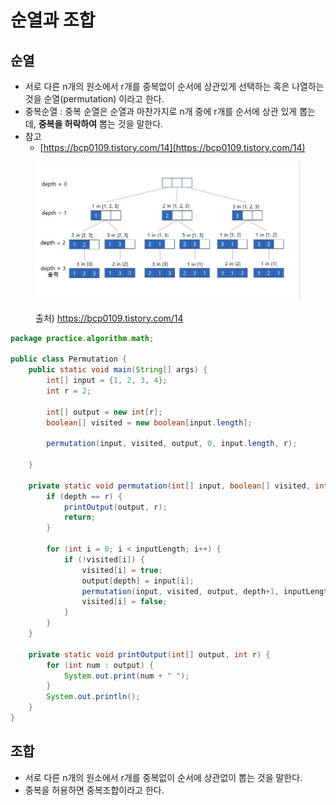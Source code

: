 # 순열과 조합

## 순열

* 서로 다른 n개의 원소에서 r개를 중복없이 순서에 상관있게 선택하는 혹은 나열하는 것을 순열(permutation) 이라고 한다.
* 중복순열 : 중복 순열은 순열과 마찬가지로 n개 중에 r개를 순서에 상관 있게 뽑는데, **중복을 허락하여** 뽑는 것을 말한다.
* 참고
  * [https://bcp0109.tistory.com/14](https://bcp0109.tistory.com/14)

<figure><img src="../../../../.gitbook/assets/image (6).png" alt=""><figcaption><p>출처) <a href="https://bcp0109.tistory.com/14">https://bcp0109.tistory.com/14</a></p></figcaption></figure>

```java
package practice.algorithm.math;

public class Permutation {
    public static void main(String[] args) {
        int[] input = {1, 2, 3, 4};
        int r = 2;

        int[] output = new int[r];
        boolean[] visited = new boolean[input.length];

        permutation(input, visited, output, 0, input.length, r);

    }

    private static void permutation(int[] input, boolean[] visited, int[] output, int depth, int inputLength, int r) {
        if (depth == r) {
            printOutput(output, r);
            return;
        }

        for (int i = 0; i < inputLength; i++) {
            if (!visited[i]) {
                visited[i] = true;
                output[depth] = input[i];
                permutation(input, visited, output, depth+1, inputLength, r);
                visited[i] = false;
            }
        }
    }

    private static void printOutput(int[] output, int r) {
        for (int num : output) {
            System.out.print(num + " ");
        }
        System.out.println();
    }
}
```

## 조합

* 서로 다른 n개의 원소에서 r개를 중복없이 순서에 상관없이 뽑는 것을 말한다.&#x20;
* 중복을 허용하면 중복조합이라고 한다.&#x20;





